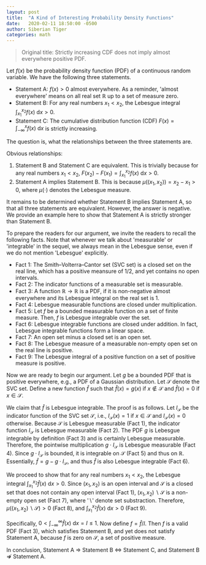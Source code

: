 ```yaml
---
layout: post
title:  "A Kind of Interesting Probability Density Functions"
date:   2020-02-11 18:50:00 -0500
author: Siberian Tiger
categories: math
---
```


> Original title: Strictly increasing CDF does not imply almost everywhere positive PDF.

Let $f(x)$ be the probability density function (PDF) of a continuous random variable.
We have the following three statements.
- Statement A: $f(x) > 0$ almost everywhere. As a reminder, 'almost everywhere' means on all real set $\mathbb{R}$ up to a set of measure zero.
- Statement B: For any real numbers $x_1 < x_2$, the Lebesgue integral $\int_{x_1}^{x_2} f(x) ~\mathrm{d}x > 0$.
- Statement C: The cumulative distribution function (CDF) $F(x) = \int_{-\infty}^{x} f(x) ~\mathrm{d}x$ is strictly increasing.

The question is, what the relationships between the three statements are.

Obvious relationships:
1. Statement B and Statement C are equivalent. This is trivially because for any real numbers $x_1 < x_2$, $F(x_2) - F(x_1) = \int_{x_1}^{x_2} f(x) ~\mathrm{d}x > 0$.
2. Statement A implies Statement B. This is because $\mu((x_1, x_2)) = x_2 - x_1 > 0$, where $\mu(\cdot)$ denotes the Lebesgue measure.

It remains to be determined whether Statement B implies Statement A, so that all three statements are equivalent. 
However, the answer is negative. We provide an example here to show that Statement A is strictly stronger than Statement B.

To prepare the readers for our argument, we invite the readers to recall the following facts. Note that whenever we talk about 'measurable' or 'integrable' in the sequel, we always mean in the Lebesgue sense, even if we do not mention 'Lebesgue' explicitly.

- Fact 1: The Smith–Volterra–Cantor set (SVC set) is a closed set on the real line, which has a positive meansure of $1/2$, and yet contains no open intervals.
- Fact 2: The indicator functions of a measurable set is measurable.
- Fact 3: A function $\mathbb{R}\to \mathbb{R}$ is a PDF, if it is non-negative almost everywhere and its Lebesgue integral on the real set is $1$.
- Fact 4: Lebesgue measurable functions are closed under multiplication.
- Fact 5: Let $f$ be a bounded measurable function on a set of finite measure. Then, $f$ is Lebesgue integrable over the set.
- Fact 6: Lebesgue integrable functions are closed under addition. In fact, Lebesgue integrable functions form a linear space.
- Fact 7: An open set minus a closed set is an open set.
- Fact 8: The Lebesgue measure of a measurable non-empty open set on the real line is positive.
- Fact 9: The Lebesgue integral of a positive function on a set of positive measure is positive.

Now we are ready to begin our argument.
Let $g$ be a bounded PDF that is positive everywhere, e.g., a PDF of a Gaussian distribution. 
Let $\mathcal{S}$ denote the SVC set.
Define a new function $\hat{f}$ such that $\hat{f}(x) = g(x)$ if $x \notin \mathcal{S}$ and $\hat{f}(x) = 0$ if $x \in \mathcal{S}$.

We claim that $\hat{f}$ is Lebesgue integrable.
The proof is as follows.
Let $I_{\mathcal{S}}$ be the indicator function of the SVC set $\mathcal{S}$, i.e., $I_{\mathcal{S}}(x) = 1$ if $x \in \mathcal{S}$ and $I_{\mathcal{S}}(x) = 0$ otherwise.
Because $\mathcal{S}$ is Lebesgue measurable (Fact 1), the indicator function $I_{\mathcal{S}}$ is Lebesgue measurable (Fact 2).
The PDF $g$ is Lebesgue integrable by definition (Fact 3) and is certainly Lebesgue measurable.
Therefore, the pointwise multiplication $g \cdot I_{\mathcal{S}}$ is Lebesgue measurable (Fact 4).
Since $g \cdot I_{\mathcal{S}}$ is bounded, it is integrable on $\mathcal{S}$ (Fact 5) and thus on $\mathbb{R}$.
Essentially, $\hat{f} = g - g \cdot I_{\mathcal{S}}$, and thus $\hat{f}$ is also Lebesgue integrable (Fact 6).

We proceed to show that for any real numbers $x_1 < x_2$, the Lebesgue integral $\int_{x_1}^{x_2} \hat{f}(x) ~\mathrm{d}x > 0$.
Since $(x_1, x_2)$ is an open interval and $\mathcal{S}$ is a closed set that does not contain any open interval (Fact 1), $(x_1, x_2) \backslash \mathcal{S}$ is a non-empty open set (Fact 7), where '$\backslash$' denote set substraction.
Therefore, $\mu((x_1, x_2) \backslash \mathcal{S}) > 0$ (Fact 8), and $\int_{x_1}^{x_2} \hat{f}(x) ~\mathrm{d}x > 0$ (Fact 9).

Specifically, $0 < \int_{-\infty}^{\infty} \hat{f}(x) ~\mathrm{d}x = I \le 1$.
Now define $f = \hat{f} / I$.
Then $f$ is a valid PDF (Fact 3),
which satisfies Statement B, and yet does not satisfy Statement A, because $f$ is zero on $\mathcal{S}$, a set of positive measure.

In conclusion, Statement A $\Rightarrow$ Statement B $\Leftrightarrow$ Statement C, and Statement B $\nRightarrow$ Statement A.
